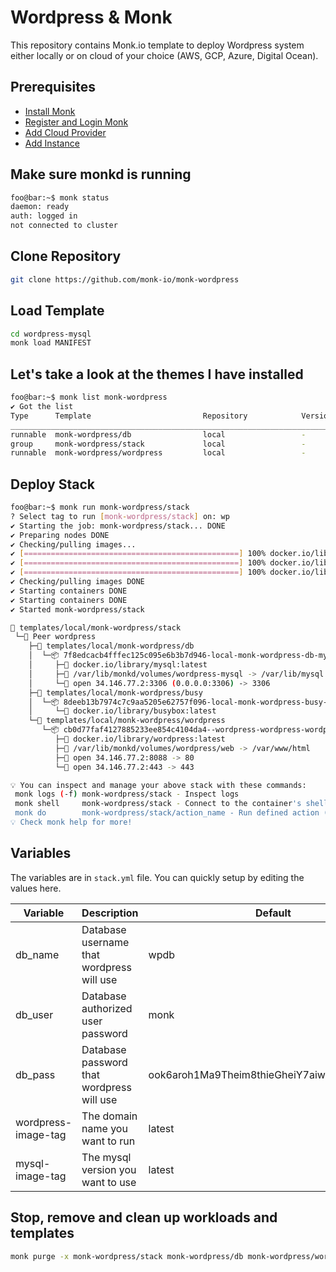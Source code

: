 # Wordpress & Monk

This repository contains Monk.io template to deploy Wordpress system either locally or on cloud of your choice (AWS, GCP, Azure, Digital Ocean).

## Prerequisites

- [Install Monk](https://docs.monk.io/docs/get-monk)
- [Register and Login Monk](https://docs.monk.io/docs/acc-and-auth)
- [Add Cloud Provider](https://docs.monk.io/docs/cloud-provider)
- [Add Instance](https://docs.monk.io/docs/multi-cloud)

## Make sure monkd is running

```bash
foo@bar:~$ monk status
daemon: ready
auth: logged in
not connected to cluster
```

## Clone Repository

```bash
git clone https://github.com/monk-io/monk-wordpress
```

## Load Template

```bash
cd wordpress-mysql
monk load MANIFEST
```

## Let's take a look at the themes I have installed

```bash
foo@bar:~$ monk list monk-wordpress
✔ Got the list
Type      Template                         Repository            Version      Tags
___________________________________________________________________________________
runnable  monk-wordpress/db                local                 -            -
group     monk-wordpress/stack             local                 -            -
runnable  monk-wordpress/wordpress         local                 -            -

```

## Deploy Stack

```bash
foo@bar:~$ monk run monk-wordpress/stack
? Select tag to run [monk-wordpress/stack] on: wp
✔ Starting the job: monk-wordpress/stack... DONE
✔ Preparing nodes DONE
✔ Checking/pulling images...
✔ [================================================] 100% docker.io/library/mysql:latest wordpress
✔ [================================================] 100% docker.io/library/wordpress:latest wordpress
✔ [================================================] 100% docker.io/library/busybox:latest wordpress
✔ Checking/pulling images DONE
✔ Starting containers DONE
✔ Starting containers DONE
✔ Started monk-wordpress/stack

🔩 templates/local/monk-wordpress/stack
 └─🧊 Peer wordpress
    ├─🔩 templates/local/monk-wordpress/db
    │  └─📦 7f8edcacb4fffec125c095e6b3b7d946-local-monk-wordpress-db-mysql
    │     ├─🧩 docker.io/library/mysql:latest
    │     ├─💾 /var/lib/monkd/volumes/wordpress-mysql -> /var/lib/mysql
    │     └─🔌 open 34.146.77.2:3306 (0.0.0.0:3306) -> 3306
    ├─🔩 templates/local/monk-wordpress/busy
    │  └─📦 8deeb13b7974c7c9aa5205e62757f096-local-monk-wordpress-busy-test
    │     └─🧩 docker.io/library/busybox:latest
    └─🔩 templates/local/monk-wordpress/wordpress
       └─📦 cb0d77faf4127885233ee854c4104da4--wordpress-wordpress-wordpress
          ├─🧩 docker.io/library/wordpress:latest
          ├─💾 /var/lib/monkd/volumes/wordpress/web -> /var/www/html
          ├─🔌 open 34.146.77.2:8088 -> 80
          └─🔌 open 34.146.77.2:443 -> 443

💡 You can inspect and manage your above stack with these commands:
 monk logs (-f) monk-wordpress/stack - Inspect logs
 monk shell     monk-wordpress/stack - Connect to the container's shell
 monk do        monk-wordpress/stack/action_name - Run defined action (if exists)
💡 Check monk help for more!
```

## Variables

The variables are in `stack.yml` file. You can quickly setup by editing the values here.

| Variable            | Description                               | Default                                      |
| ------------------- | ----------------------------------------- | -------------------------------------------- |
| db_name             | Database username that wordpress will use | wpdb                                         |
| db_user             | Database authorized user password         | monk                                         |
| db_pass             | Database password that wordpress will use | ook6aroh1Ma9Theim8thieGheiY7aiweenae3eineech |
| wordpress-image-tag | The domain name you want to run           | latest                                       |
| mysql-image-tag     | The mysql version you want to use         | latest                                       |

## Stop, remove and clean up workloads and templates

```bash
monk purge -x monk-wordpress/stack monk-wordpress/db monk-wordpress/wordpress
```
